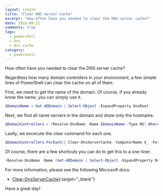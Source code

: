 ```yaml
---
layout: single
title: "Clear DNS Server Cache"
excerpt: "How often have you needed to clear the DNS server cache?"
date: 2018-08-21
comments: true
tags:
  - powershell
  - dns
  - dns cache
category:
  - powershell
---
```


How often have you needed to clear the DNS server cache?

Regardless how many domain controllers in your environment, a few simple lines of PowerShell can clear the cache on all of them.

First, we need to get the name of the domain. Of course, if you already know the name, you can simply use it.

```powershell
$DomainName = Get-ADDomain | Select-Object -ExpandProperty DnsRoot
```

Next, we find all name servers in the domain and show only the hostname.

```powershell
$DomainControllers = (Resolve-DnsName -Name $DomainName -Type NS).Where({ $_.Type -eq 'NS' }).NameHost
```

Lastly, we excecute the clear command for each one.

```powershell
$DomainControllers.ForEach({ Clear-DnsServerCache -ComputerName $_ -Force })
```

Of course, there are a few shortcuts you can do to get this to a one-liner.

```powershell
(Resolve-DnsName -Name (Get-ADDomain | Select-Object -ExpandProperty DnsRoot -Type NS).Where({ $_.Type -eq 'NS' }).NameHost.ForEach({ Clear-DnsServerCache -ComputerName $_ -Force })
```

For more information, please see the following Microsoft docs:

* [Clear-DnsServerCache](https://docs.microsoft.com/en-us/powershell/module/dnsserver/clear-dnsservercache){:target="_blank"}

Have a great day!